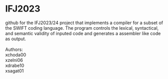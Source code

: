 # IFJ2023  <br />

github for the IFJ2023/24 project that implements a compiler for a subset of the SWIFT coding language. The program controls the lexical, syntactical, and semantic validity of inputed code and generates a assembler like code as output. <br />
<br />
Authors: <br />
xchoda00 <br />
xzelni06 <br />
xdrabe10 <br />
xsagat01 <br />
